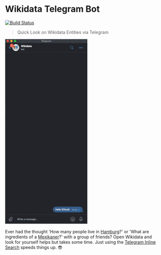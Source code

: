# Wikidata Telegram Bot
[![Build Status](https://travis-ci.com/EdJoPaTo/wikidata-telegram-bot.svg?branch=master)](https://travis-ci.com/EdJoPaTo/wikidata-telegram-bot)

> Quick Look on Wikidata Entities via Telegram

![Example Inline Search](media/ulm-minister.gif)

Ever had the thought 'How many people live in [Hamburg](https://www.wikidata.org/wiki/Q1055)?' or 'What are ingredients of a [Mexikaner](https://www.wikidata.org/wiki/Q20873979)?' with a group of friends?
Open Wikidata and look for yourself helps but takes some time.
Just using the [Telegram Inline Search](https://core.telegram.org/bots/inline) speeds things up. 😎
